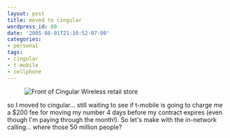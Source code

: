 ```yaml
---
layout: post
title: moved to cingular
wordpress_id: 60
date: '2005-08-01T21:10:52-07:00'
categories:
- personal
tags:
- cingular
- t-mobile
- cellphone
---
```


<aside class="aligncenter"><figure>
  <img src="cingular.jpg" alt="Front of Cingular Wireless retail store" />
</figure></aside>

so I moved to cingular... still waiting to see if t-mobile is going to charge me a $200 fee for moving my number 4 days
before my contract expires (even though I'm paying through the month!).  So let's make with the in-network calling...
where those 50 million people?
